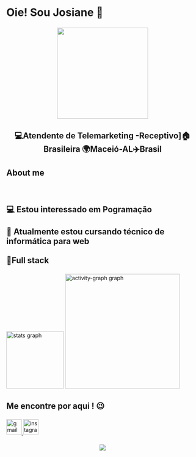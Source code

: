 <h1 align="left">Oie! Sou Josiane 👋</h1>

###

<div align="center">
  <img height="238" src="https://miro.medium.com/v2/resize:fit:1400/format:webp/1*yw0TnheAGN-LPneDaTlaxw.gif"  />
</div>

###

<h2 align="center">💻Atendente de Telemarketing -Receptivo]🏠Brasileira 🌍Maceió-AL✈️Brasil</h2>

###

<h2 align="left">About me</h2>

###

<br clear="both">

<h2 align="left">💻 Estou interessado em Pogramação<br><br>📖 Atualmente estou cursando técnico de informática para web<br><br>🎯Full stack</h2>

###

<div align="left">
  <img src="https://github-readme-stats.vercel.app/api?username=jojo114548&hide_title=false&hide_rank=false&show_icons=true&include_all_commits=true&count_private=true&disable_animations=false&theme=solarized-light&locale=en&hide_border=false&order=1" height="150" alt="stats graph"  />
  <img src="https://github-readme-activity-graph.vercel.app/graph?username=jojo114548&radius=16&theme=material-palenight&area=true&order=5" height="300" alt="activity-graph graph"  />
</div>

###

<h2 align="left">Me encontre por aqui ! 😉</h2>

###

<div align="left">
</div>

###

<div align="left">
  <a href="josianelourenco2000@gmail.com" target="_blank">
    <img src="https://img.shields.io/static/v1?message=Gmail&logo=gmail&label=&color=D14836&logoColor=white&labelColor=&style=for-the-badge" height="40" alt="gmail logo"  />
  </a>
  <a href="https://www.instagram.com/jo_lourenco_2000/" target="_blank">
    <img src="https://img.shields.io/static/v1?message=Instagram&logo=instagram&label=&color=E4405F&logoColor=white&labelColor=&style=for-the-badge" height="40" alt="instagram logo"  />
  </a>
</div>

###

<div align="center">
  <img src="https://visitor-badge.laobi.icu/badge?page_id=jojo114548.jojo114548&left_color=darkorchid&left_text=VOLTE%20SEMPRE%20%E2%9D%A4%EF%B8%8F"  />
</div>

###
